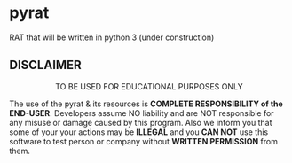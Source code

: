 # pyrat
RAT that will be written in python 3 (under construction)


## DISCLAIMER

<p align="center">
  TO BE USED FOR EDUCATIONAL PURPOSES ONLY
</p>

The use of the pyrat & its resources is **COMPLETE RESPONSIBILITY of the END-USER**. Developers assume NO liability and are NOT responsible for any misuse or damage caused by this program. Also we inform you that some of your your actions may be **ILLEGAL** and you **CAN NOT** use this software to test person or company without **WRITTEN PERMISSION** from them.

